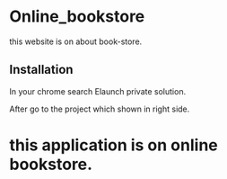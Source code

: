 # Online_bookstore


this website is on about book-store.


## Installation

In your chrome search Elaunch private solution.

After 
go to the project which shown in right side.

# this application is on online bookstore.
